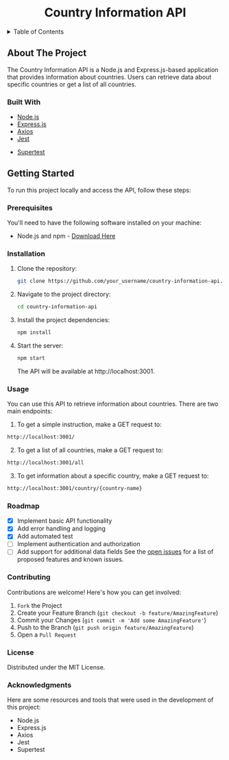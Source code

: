 <h1 align="center">Country Information API</h1>

<details>
  <summary>Table of Contents</summary>
  <ol>
    <li><a href="#about-the-project">About The Project</a></li>
    <li><a href="#built-with">Built With</a></li>
    <li><a href="#getting-started">Getting Started</a></li>
    <li><a href="#usage">Usage</a></li>
    <li><a href="#roadmap">Roadmap</a></li>
    <li><a href="#contributing">Contributing</a></li>
    <li><a href="#license">License</a></li>
    <li><a href="#acknowledgments">Acknowledgments</a></li>
  </ol>
</details>

## About The Project

The Country Information API is a Node.js and Express.js-based application that provides information about countries. Users can retrieve data about specific countries or get a list of all countries.

### Built With

* [Node.js](https://nodejs.org/)
* [Express.js](https://expressjs.com/)
* [Axios](https://axios-http.com/)
* [Jest](https://jestjs.io/)
- [Supertest](https://www.npmjs.com/package/supertest)

## Getting Started

To run this project locally and access the API, follow these steps:

### Prerequisites

You'll need to have the following software installed on your machine:

* Node.js and npm - [Download Here](https://nodejs.org/)

### Installation

1. Clone the repository:
   ```sh
   git clone https://github.com/your_username/country-information-api.git
   ```
2. Navigate to the project directory:
   ```sh
   cd country-information-api
   ```
3. Install the project dependencies:
   ```sh
   npm install
   ```
4. Start the server:
   ```sh
   npm start
   ```
   The API will be available at http://localhost:3001.

### Usage

You can use this API to retrieve information about countries. There are two main endpoints:

1. To get a simple instruction, make a GET request to:
```bash
http://localhost:3001/
```

2. To get a list of all countries, make a GET request to:
```bash
http://localhost:3001/all
```

3. To get information about a specific country, make a GET request to:
```bash
http://localhost:3001/country/{country-name}
```

### Roadmap

- [x] Implement basic API functionality 
- [x] Add error handling and logging
- [x] Add automated test
- [ ] Implement authentication and authorization
- [ ] Add support for additional data fields
See the [open issues](https://github.com/Chenmo1212/BE_Rest_Countries/issues) for a list of proposed features and known issues.

### Contributing
Contributions are welcome! Here's how you can get involved:

1. `Fork` the Project 
2. Create your Feature Branch (`git checkout -b feature/AmazingFeature`)
3. Commit your Changes (`git commit -m 'Add some AmazingFeature'`)
4. Push to the Branch (`git push origin feature/AmazingFeature`)
5. Open a `Pull Request`

### License
Distributed under the MIT License. 

### Acknowledgments
Here are some resources and tools that were used in the development of this project:

- Node.js 
- Express.js 
- Axios
- Jest
- Supertest
